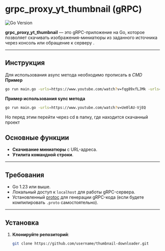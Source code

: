 # grpc_proxy_yt_thumbnail (gRPC)

![Go Version](https://img.shields.io/badge/Go-1.23.3-blue)

**grpc_proxy_yt_thumbnail** — это gRPC-приложение на Go, которое позволяет скачивать изображения-миниатюры из заданного источника через консоль или обращение к серверу .

---
## Инструкция

Для использования async метода необходимо прописать в *CMD* <br>
**Пример**
```bash
go run main.go -urls=https://www.youtube.com/watch?v=fqg89xfLJMk -urls=https://www.youtube.com/watch?v=Ue0lAU-VjEQ  -async=true
```
**Пример использования sync метода**
```bash
go run main.go -urls=https://www.youtube.com/watch?v=Ue0lAU-VjEQ
```

Но перед этим перейти через cd в папку, где находится скачанный проект

## Основные функции

- **Скачивание миниатюры** с URL-адреса.
- **Утилита командной строки**.


---

## Требования

- Go 1.23 или выше.
- Локальный доступ к `localhost` для работы gRPC-сервера.
- Установленный [protoc](https://grpc.io/docs/protoc-installation/) для генерации gRPC-кода (если будете компилировать `.proto` самостоятельно).

---

## Установка

1. **Клонируйте репозиторий**:
   ```bash
   git clone https://github.com/username/thumbnail-downloader.git
   ```

